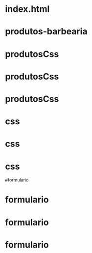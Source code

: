 # index.html
# produtos-barbearia
# produtosCss
# produtosCss
# produtosCss
# css
# css
# css
#formulario
# formulario
# formulario
# formulario
